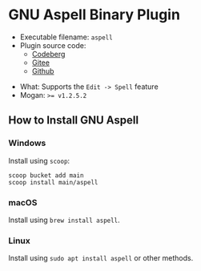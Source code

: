 # GNU Aspell Binary Plugin

- Executable filename: `aspell`
- Plugin source code:
  - [Codeberg](https://codeberg.org/XmacsLabs/mogan/src/branch/branch-1.2/TeXmacs/plugins/binary/progs/binary/aspell.scm)
  - [Gitee](https://gitee.com/XmacsLabs/mogan/blob/branch-1.2/TeXmacs/plugins/binary/progs/binary/aspell.scm)
  - [Github](https://github.com/XmacsLabs/mogan/blob/branch-1.2/TeXmacs/plugins/binary/progs/binary/aspell.scm)

* What: Supports the `Edit -> Spell` feature
* Mogan: `>= v1.2.5.2`

## How to Install GNU Aspell

### Windows

Install using `scoop`:

```
scoop bucket add main
scoop install main/aspell
```

### macOS

Install using `brew install aspell`.

### Linux

Install using `sudo apt install aspell` or other methods.
